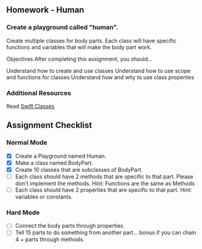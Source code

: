 ## Homework - Human
### Create a playground called "human".

Create multiple classes for body parts. Each class will have specific functions and variables that will make the body part work.

Objectives
After completing this assignment, you should…

Understand how to create and use classes
Understand how to use scope and functions for classes
Understand how and why to use class properties

### Additional Resources
Read [Swift Classes](https://developer.apple.com/library/ios/documentation/Swift/Conceptual/Swift_Programming_Language/ClassesAndStructures.html)


## Assignment Checklist

### Normal Mode

* [x] Create a Playground named Human.
* [x] Make a class named BodyPart.
* [x] Create 10 classes that are subclasses of BodyPart.
* [ ] Each class should have 2 methods that are specific to that part. Please don't implement the methods. Hint: Functions are the same as Methods
* [ ] Each class should have 2 properties that are specific to that part. Hint: variables or constants.

### Hard Mode

* [ ] Connect the body parts through properties.
* [ ] Tell 15 parts to do something from another part... bonus if you can chain 4 + parts through methods.

